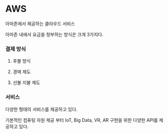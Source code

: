 # AWS

아마존에서 제공하는 클라우드 서비스

아마존 내에서 요금을 청부하는 방식은 크게 3가지다.


### 결제 방식

1. 후불 방식

2. 경매 제도

3. 선불 지불 제도

### 서비스

다양한 형태의 서비스를 제공하고 있다.

기본적인 컴퓨팅 자원 제공 부터 IoT, Big Data, VR, AR 구현을 위한 다양한 API를 제공하고 있다.
